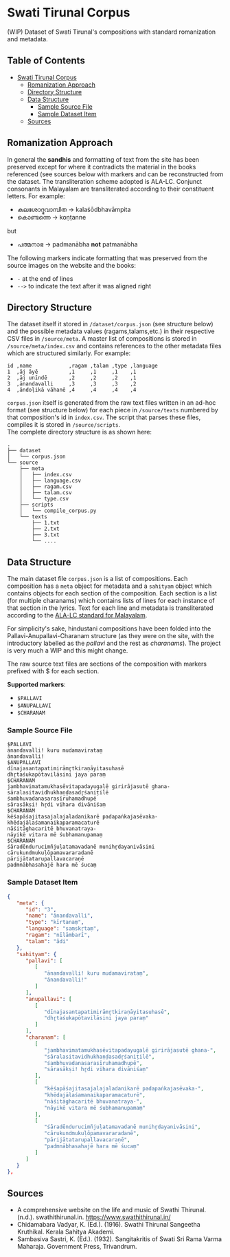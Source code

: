 # Swati Tirunal Corpus

(WIP) Dataset of Swati Tirunal's compositions with standard romanization and metadata.

## Table of Contents

- [Swati Tirunal Corpus](#swati-tirunal-corpus)
  - [Romanization Approach](#romanization-approach)
  - [Directory Structure](#directory-structure)
  - [Data Structure](#data-structure)
    - [Sample Source File](#sample-source-file)
    - [Sample Dataset Item](#sample-dataset-item)
  - [Sources](#sources)

## Romanization Approach

In general the **sandhis** and formatting of text from the site has been preserved except for where it contradicts the material in the books referenced (see sources below with markers and can be reconstructed from the dataset. The transliteration scheme adopted is ALA-LC. Conjunct consonants in Malayalam are transliterated according to their constituent letters. For example:

- കലശോദ്ഭവാമ്പിത -> kalaśōdbhavāmpita
- കൊണ്ടന്നെ -> koṇṭanne

but

- പത്മനാഭ -> padmanābha **not** patmanābha

The following markers indicate formatting that was preserved from the source images on the website and the books:

- `-` at the end of lines
- `-->` to indicate the text after it was aligned right

## Directory Structure

The dataset itself it stored in `/dataset/corpus.json` (see structure below) and the possible metadata values (ragams,talams,etc.) in
their respective CSV files in `/source/meta`. A master list of compositions is stored in `/source/meta/index.csv` and contains references to
the other metadata files which are structured similarly. For example:

```csv
id ,name            ,ragam ,talam ,type ,language
1  ,āj āyē          ,1     ,1     ,1    ,1
2  ,āj unīndē       ,2     ,2     ,2    ,1
3  ,ānandavalli     ,3     ,3     ,3    ,2
4  ,āndoḷikā vāhanē ,4     ,4     ,4    ,4
```

`corpus.json` itself is generated from the raw text files written in an ad-hoc format (see structure below) for each piece in `/source/texts` numbered by that composition's id in `index.csv`. The script that parses these files, compiles it is stored in `/source/scripts`.  
The complete directory structure is as shown here:

```plaintext
.
├── dataset
│   └── corpus.json
└── source
    ├── meta
    │   ├── index.csv
    │   ├── language.csv
    │   ├── ragam.csv
    │   ├── talam.csv
    │   └── type.csv
    ├── scripts
    │   └── compile_corpus.py
    └── texts
        ├── 1.txt
        ├── 2.txt
        ├── 3.txt
        └── ....
```

## Data Structure

The main dataset file `corpus.json` is a list of compositions. Each composition has a `meta` object for metadata and a `sahityam` object which contains objects for
each section of the composition. Each section is a list (for multiple charanams) which contains lists of lines for each instance of that section in the lyrics.
Text for each line and metadata is transliterated according to the [ALA-LC standard for Malayalam](https://www.loc.gov/catdir/cpso/romanization/malayalam.pdf).

For simplicity's sake, hindustani compositions have been folded into the Pallavi-Anupallavi-Charanam structure (as they were on the site, with the introductory labelled as the *pallavi* and the rest as *charanams*). The project is very much a WIP and this might change.

The raw source text files are sections of the composition with markers prefixed with $ for each section.

**Supported markers**:

- `$PALLAVI`
- `$ANUPALLAVI`
- `$CHARANAM`

### Sample Source File

```plaintext
$PALLAVI
ānandavalli! kuru mudamavirataṃ
ānandavalli!
$ANUPALLAVI
dīnajasantapatimirāmr̥tkiraṇāyitasuhasē
dhr̥taśukapōtavilāsini jaya paraṃ
$CHARANAM
jambhavimatamukhasēvitapadayugaḷē girirājasutē ghana-
sāralasitavidhukhaṇḍasadr̥śaniṭilē
śambhuvadanasarasīruhamadhupē
sārasākṣi! hr̥di vihara divāniśaṃ
$CHARANAM
kēśapāśajitasajalajaladanikarē padapaṅkajasēvaka-
khēdajālaśamanaikaparamacaturē
nāśitāghacaritē bhuvanatraya-
nāyikē vitara mē śubhamanupamaṃ
$CHARANAM
śāradēndurucimñjuḷatamavadanē munihr̥dayanivāsini
cārukundmukuḷōpamavararadanē
pārijātatarupallavacaraṇē
padmnābhasahajē hara mē śucaṃ
```

### Sample Dataset Item

```json
{
   "meta": {
      "id": "3",
      "name": "ānandavalli",
      "type": "kīrtanaṃ",
      "language": "saṃskr̥taṃ",
      "ragam": "nīlāmbarī",
      "talam": "ādi"
   },
   "sahityam": {
      "pallavi": [
         [
            "ānandavalli! kuru mudamavirataṃ",
            "ānandavalli!"
         ]
      ],
      "anupallavi": [
         [
            "dīnajasantapatimirāmr̥tkiraṇāyitasuhasē",
            "dhr̥taśukapōtavilāsini jaya paraṃ"
         ]
      ],
      "charanam": [
         [
            "jambhavimatamukhasēvitapadayugaḷē girirājasutē ghana-",
            "sāralasitavidhukhaṇḍasadr̥śaniṭilē",
            "śambhuvadanasarasīruhamadhupē",
            "sārasākṣi! hr̥di vihara divāniśaṃ"
         ],
         [
            "kēśapāśajitasajalajaladanikarē padapaṅkajasēvaka-",
            "khēdajālaśamanaikaparamacaturē",
            "nāśitāghacaritē bhuvanatraya-",
            "nāyikē vitara mē śubhamanupamaṃ"
         ],
         [
            "śāradēndurucimñjuḷatamavadanē munihr̥dayanivāsini",
            "cārukundmukuḷōpamavararadanē",
            "pārijātatarupallavacaraṇē",
            "padmnābhasahajē hara mē śucaṃ"
         ]
      ]
   }
},
```

## Sources

- A comprehensive website on the life and music of Swathi Thirunal. (n.d.). swathithirunal.in. https://www.swathithirunal.in/
- Chidamabara Vadyar, K. (Ed.). (1916). Swathi Thirunal Sangeetha Kruthikal. Kerala Sahitya Akademi.
- Sambasiva Sastri, K. (Ed.). (1932). Sangitakritis of Swati Sri Rama Varma Maharaja. Government Press, Trivandrum.
